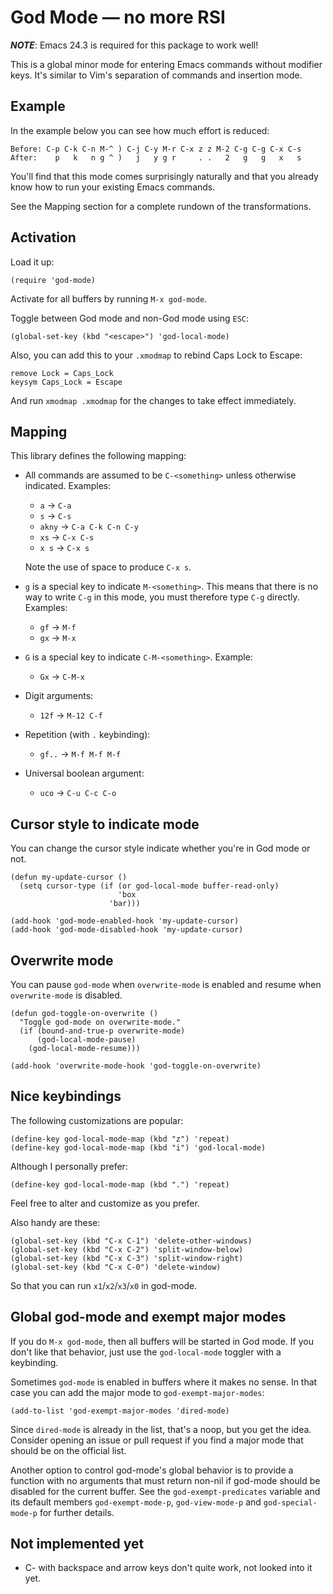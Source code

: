 # God Mode — no more RSI

***NOTE***: Emacs 24.3 is required for this package to work well!

This is a global minor mode for entering Emacs commands without
modifier keys. It's similar to Vim's separation of commands and
insertion mode.

## Example

In the example below you can see how much effort is reduced:

    Before: C-p C-k C-n M-^ ) C-j C-y M-r C-x z z M-2 C-g C-g C-x C-s
    After:    p   k   n g ^ )   j   y g r     . .   2   g   g   x   s

You'll find that this mode comes surprisingly naturally and that you
already know how to run your existing Emacs commands.

See the Mapping section for a complete rundown of the transformations.

## Activation

Load it up:

    (require 'god-mode)

Activate for all buffers by running `M-x god-mode`.

Toggle between God mode and non-God mode using `ESC`:

    (global-set-key (kbd "<escape>") 'god-local-mode)

Also, you can add this to your `.xmodmap` to rebind Caps Lock to
Escape:

    remove Lock = Caps_Lock
    keysym Caps_Lock = Escape

And run `xmodmap .xmodmap` for the changes to take effect immediately.

## Mapping

This library defines the following mapping:

* All commands are assumed to be `C-<something>` unless otherwise
   indicated. Examples:

   * `a`    → `C-a`
   * `s`    → `C-s`
   * `akny` → `C-a C-k C-n C-y`
   * `xs`   → `C-x C-s`
   * `x s`  → `C-x s`

   Note the use of space to produce `C-x s`.

* `g` is a special key to indicate `M-<something>`. This means that
   there is no way to write `C-g` in this mode, you must therefore
   type `C-g` directly. Examples:

   * `gf` → `M-f`
   * `gx` → `M-x`

* `G` is a special key to indicate `C-M-<something>`. Example:

   * `Gx` → `C-M-x`

* Digit arguments:

  * `12f` → `M-12 C-f`

* Repetition (with `.` keybinding):

  * `gf..` → `M-f M-f M-f`

* Universal boolean argument:

  * `uco` → `C-u C-c C-o`

## Cursor style to indicate mode

You can change the cursor style indicate whether you're in God mode or
not.

    (defun my-update-cursor ()
      (setq cursor-type (if (or god-local-mode buffer-read-only)
                            'box
                          'bar)))

    (add-hook 'god-mode-enabled-hook 'my-update-cursor)
    (add-hook 'god-mode-disabled-hook 'my-update-cursor)

## Overwrite mode

You can pause `god-mode` when `overwrite-mode` is enabled and resume
when `overwrite-mode` is disabled.

    (defun god-toggle-on-overwrite ()
      "Toggle god-mode on overwrite-mode."
      (if (bound-and-true-p overwrite-mode)
          (god-local-mode-pause)
        (god-local-mode-resume)))

    (add-hook 'overwrite-mode-hook 'god-toggle-on-overwrite)

## Nice keybindings

The following customizations are popular:

    (define-key god-local-mode-map (kbd "z") 'repeat)
    (define-key god-local-mode-map (kbd "i") 'god-local-mode)

Although I personally prefer:

    (define-key god-local-mode-map (kbd ".") 'repeat)

Feel free to alter and customize as you prefer.

Also handy are these:

    (global-set-key (kbd "C-x C-1") 'delete-other-windows)
    (global-set-key (kbd "C-x C-2") 'split-window-below)
    (global-set-key (kbd "C-x C-3") 'split-window-right)
    (global-set-key (kbd "C-x C-0") 'delete-window)

So that you can run `x1`/`x2`/`x3`/`x0` in god-mode.

## Global god-mode and exempt major modes

If you do `M-x god-mode`, then all buffers will be started in God
mode. If you don't like that behavior, just use the `god-local-mode`
toggler with a keybinding.

Sometimes `god-mode` is enabled in buffers where it makes no sense. In
that case you can add the major mode to `god-exempt-major-modes`:

    (add-to-list 'god-exempt-major-modes 'dired-mode)

Since `dired-mode` is already in the list, that's a noop, but you get
the idea. Consider opening an issue or pull request if you find a
major mode that should be on the official list.

Another option to control god-mode's global behavior is to provide a
function with no arguments that must return non-nil if god-mode should
be disabled for the current buffer. See the `god-exempt-predicates`
variable and its default members `god-exempt-mode-p`,
`god-view-mode-p` and `god-special-mode-p` for further details.

## Not implemented yet

* C- with backspace and arrow keys don't quite work, not looked into
  it yet.

